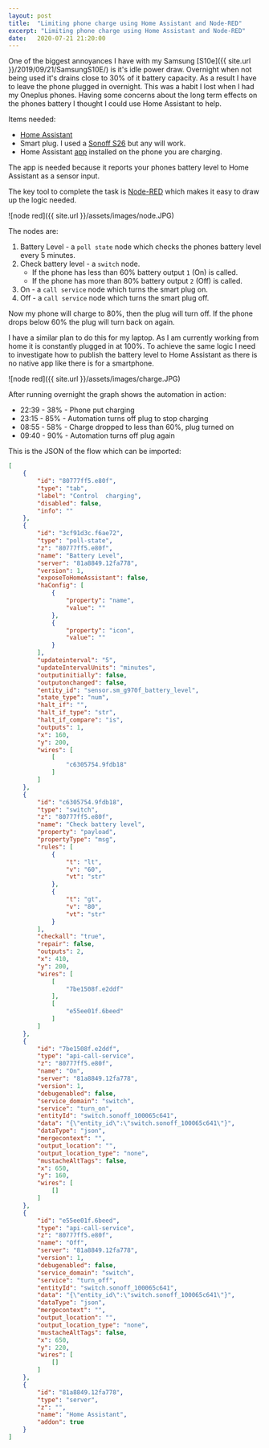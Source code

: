 ```yaml
---
layout: post
title:  "Limiting phone charge using Home Assistant and Node-RED"
excerpt: "Limiting phone charge using Home Assistant and Node-RED"
date:   2020-07-21 21:20:00
---
```


One of the biggest annoyances I have with my Samsung [S10e]({{ site.url }}/2019/09/21/SamsungS10E/) is it's idle power draw. Overnight when not being used it's drains close to 30% of it battery capacity. As a result I have to leave the phone plugged in overnight. This was a habit I lost when I had my Oneplus phones. Having some concerns about the long term effects on the phones battery I thought I could use Home Assistant to help.

Items needed:
* [Home Assistant](https://www.home-assistant.io/)
* Smart plug. I used a [Sonoff S26](https://sonoff.tech/product/wifi-smart-plugs/s26) but any will work.
* Home Assistant [app](https://play.google.com/store/apps/details?id=io.homeassistant.companion.android&hl=en_GB) installed on the phone you are charging.

The app is needed because it reports your phones battery level to Home Assistant as a sensor input.

The key tool to complete the task is [Node-RED](https://nodered.org/) which makes it easy to draw up the logic needed.

![node red]({{ site.url }}/assets/images/node.JPG)

The nodes are:

1. Battery Level - a `poll state` node which checks the phones battery level every 5 minutes.
1. Check battery level - a `switch` node.
   * If the phone has less than 60% battery output `1` (On) is called.
   * If the phone has more than 80% battery output `2` (Off) is called.
1. On - a `call service` node which turns the smart plug on.
1. Off - a `call service` node which turns the smart plug off.

Now my phone will charge to 80%, then the plug will turn off. If the phone drops below 60% the plug will turn back on again.

I have a similar plan to do this for my laptop. As I am currently working from home it is constantly plugged in at 100%. To achieve the same logic I  need to investigate how to publish the battery level to Home Assistant as there is no native app like there is for a smartphone.

![node red]({{ site.url }}/assets/images/charge.JPG)

After running overnight the graph shows the automation in action:

* 22:39 - 38% - Phone put charging
* 23:15 - 85% - Automation turns off plug to stop charging
* 08:55 - 58% - Charge dropped to less than 60%, plug turned on
* 09:40 - 90% - Automation turns off plug again

This is the JSON of the flow which can be imported:

```json
[
    {
        "id": "80777ff5.e80f",
        "type": "tab",
        "label": "Control  charging",
        "disabled": false,
        "info": ""
    },
    {
        "id": "3cf91d3c.f6ae72",
        "type": "poll-state",
        "z": "80777ff5.e80f",
        "name": "Battery Level",
        "server": "81a8849.12fa778",
        "version": 1,
        "exposeToHomeAssistant": false,
        "haConfig": [
            {
                "property": "name",
                "value": ""
            },
            {
                "property": "icon",
                "value": ""
            }
        ],
        "updateinterval": "5",
        "updateIntervalUnits": "minutes",
        "outputinitially": false,
        "outputonchanged": false,
        "entity_id": "sensor.sm_g970f_battery_level",
        "state_type": "num",
        "halt_if": "",
        "halt_if_type": "str",
        "halt_if_compare": "is",
        "outputs": 1,
        "x": 160,
        "y": 200,
        "wires": [
            [
                "c6305754.9fdb18"
            ]
        ]
    },
    {
        "id": "c6305754.9fdb18",
        "type": "switch",
        "z": "80777ff5.e80f",
        "name": "Check battery level",
        "property": "payload",
        "propertyType": "msg",
        "rules": [
            {
                "t": "lt",
                "v": "60",
                "vt": "str"
            },
            {
                "t": "gt",
                "v": "80",
                "vt": "str"
            }
        ],
        "checkall": "true",
        "repair": false,
        "outputs": 2,
        "x": 410,
        "y": 200,
        "wires": [
            [
                "7be1508f.e2ddf"
            ],
            [
                "e55ee01f.6beed"
            ]
        ]
    },
    {
        "id": "7be1508f.e2ddf",
        "type": "api-call-service",
        "z": "80777ff5.e80f",
        "name": "On",
        "server": "81a8849.12fa778",
        "version": 1,
        "debugenabled": false,
        "service_domain": "switch",
        "service": "turn_on",
        "entityId": "switch.sonoff_100065c641",
        "data": "{\"entity_id\":\"switch.sonoff_100065c641\"}",
        "dataType": "json",
        "mergecontext": "",
        "output_location": "",
        "output_location_type": "none",
        "mustacheAltTags": false,
        "x": 650,
        "y": 160,
        "wires": [
            []
        ]
    },
    {
        "id": "e55ee01f.6beed",
        "type": "api-call-service",
        "z": "80777ff5.e80f",
        "name": "Off",
        "server": "81a8849.12fa778",
        "version": 1,
        "debugenabled": false,
        "service_domain": "switch",
        "service": "turn_off",
        "entityId": "switch.sonoff_100065c641",
        "data": "{\"entity_id\":\"switch.sonoff_100065c641\"}",
        "dataType": "json",
        "mergecontext": "",
        "output_location": "",
        "output_location_type": "none",
        "mustacheAltTags": false,
        "x": 650,
        "y": 220,
        "wires": [
            []
        ]
    },
    {
        "id": "81a8849.12fa778",
        "type": "server",
        "z": "",
        "name": "Home Assistant",
        "addon": true
    }
]
```
